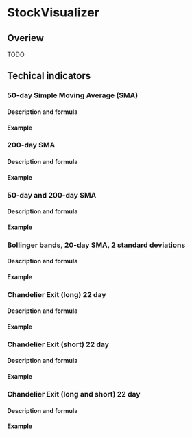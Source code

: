 # StockVisualizer
## Overiew
TODO

## Techical indicators
### 50-day Simple Moving Average (SMA)
#### Description and formula
#### Example

### 200-day SMA
#### Description and formula
#### Example

### 50-day and 200-day SMA
#### Description and formula
#### Example

### Bollinger bands, 20-day SMA, 2 standard deviations
#### Description and formula
#### Example

### Chandelier Exit (long) 22 day
#### Description and formula
#### Example

### Chandelier Exit (short) 22 day
#### Description and formula
#### Example

### Chandelier Exit (long and short) 22 day
#### Description and formula
#### Example
